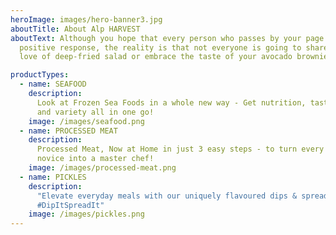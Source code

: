 ```yaml
---
heroImage: images/hero-banner3.jpg
aboutTitle: About Alp HARVEST
aboutText: Although you hope that every person who passes by your page has a
  positive response, the reality is that not everyone is going to share your
  love of deep-fried salad or embrace the taste of your avocado brownies

productTypes:
  - name: SEAFOOD
    description:
      Look at Frozen Sea Foods in a whole new way - Get nutrition, taste
      and variety all in one go!
    image: /images/seafood.png
  - name: PROCESSED MEAT
    description:
      Processed Meat, Now at Home in just 3 easy steps - to turn every
      novice into a master chef!
    image: /images/processed-meat.png
  - name: PICKLES
    description:
      "Elevate everyday meals with our uniquely flavoured dips & spreads!
      #DipItSpreadIt"
    image: /images/pickles.png
---
```

